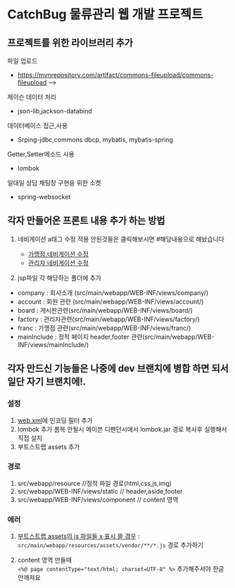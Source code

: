 # CatchBug 물류관리 웹 개발 프로젝트

## 프로젝트를 위한 라이브러리 추가

파일 업로드

- https://mvnrepository.com/artifact/commons-fileupload/commons-fileupload -->

제이슨 데이터 처리

- json-lib,jackson-databind

데이터베이스 접근,사용

- Srping-jdbc,commons dbcp, mybatis, mybatis-spring

Getter,Setter메소드 사용

- lombok

일대일 상담 채팅창 구현을 위한 소켓

- spring-websocket

## 각자 만들어온 프론트 내용 추가 하는 방법

1. 네비게이션 a태그 수정 적용 안된것들은 클릭해보시면 #해당내용으로 해놨습니다

   - [가맹점 네비게이션 수정](src/main/webapp/WEB-INF/views/mainInclude/sidebar_user.jsp)
   - [관리자 네비게이션 수정](src/main/webapp/WEB-INF/views/mainInclude/sidebar_master.jsp)

2. jsp파일 각 해당하는 폴더에 추가

- company :
  회사소개 (src/main/webapp/WEB-INF/views/company/)
- account :
  회원 관련 (src/main/webapp/WEB-INF/views/account/)
- board :
  게시판관련(src/main/webapp/WEB-INF/views/board/)
- factory :
  관리자관련(src/main/webapp/WEB-INF/views/factory/)
- franc :
  가맹점 관련(src/main/webapp/WEB-INF/views/franc/)
- mainInclude :
  정적 페이지 header,footer 관련(src/main/webapp/WEB-INF/views/mainInclude/)

## 각자 만드신 기능들은 나중에 dev 브랜치에 병합 하면 되서 일단 자기 브랜치에!.

### 설정

1. [web.xml]()에 인코딩 필터 추가
2. lombok 추가 롬복 안될시 메이븐 디펜던시에서 lombok.jar 경로 복사후 실행해서 직접 설치
3. 부트스트랩 assets 추가

### 경로

1. src/webapp/resource //정적 파일 경로(html,css,js,img)
2. src/webapp/WEB-INF/views/static // header,aside,footer
3. src/webapp/WEB-INF/views/component // content 영역

### 에러

1. [부트스트랩 assets의 js 파일들 x 표시 뜰 경우](https://needneo.tistory.com/108) : `src/main/webapp/resources/assets/vendor/**/*.js` 경로 추가하기

2. content 영역 만들때  
   `<%@ page contentType="text/html; charset=UTF-8" %>` 추가해주셔야 한글 안깨져요
